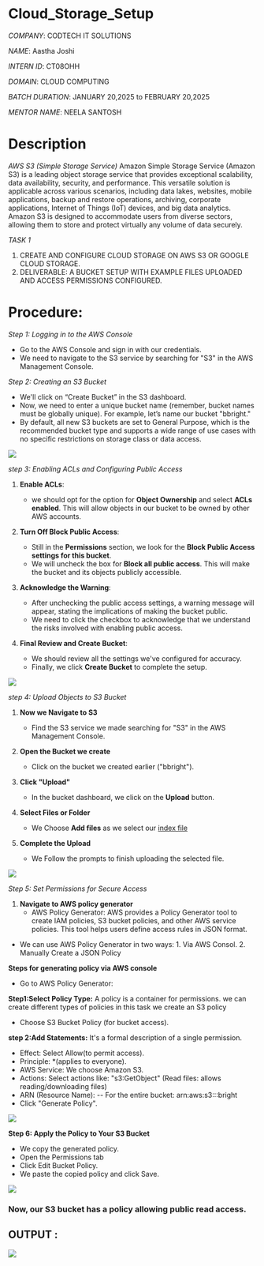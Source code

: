 # Cloud_Storage_Setup

*COMPANY*: CODTECH IT SOLUTIONS 

*NAME*: Aastha Joshi

*INTERN ID*: CT08OHH

*DOMAIN*: CLOUD COMPUTING

*BATCH DURATION*: JANUARY 20,2025 to FEBRUARY 20,2025

*MENTOR NAME*: NEELA SANTOSH

# Description
*AWS S3 (Simple Storage Service)*
Amazon Simple Storage Service (Amazon S3) is a leading object storage service that provides exceptional scalability, data availability, security, and performance. This versatile solution is applicable across various scenarios, including data lakes, websites, mobile applications, backup and restore operations, archiving, corporate applications, Internet of Things (IoT) devices, and big data analytics. Amazon S3 is designed to accommodate users from diverse sectors, allowing them to store and protect virtually any volume of data securely.

*TASK 1*
1. CREATE AND CONFIGURE CLOUD STORAGE ON AWS S3 OR GOOGLE CLOUD STORAGE.
2. DELIVERABLE: A BUCKET SETUP WITH EXAMPLE FILES UPLOADED AND ACCESS PERMISSIONS CONFIGURED.

# Procedure:

*Step 1: Logging in to the AWS Console*
- Go to the AWS Console and sign in with our credentials.
-  We need to navigate to the S3 service by searching for "S3" in the AWS Management Console.

*Step 2: Creating an S3 Bucket*
- We'll click on “Create Bucket” in the S3 dashboard.
- Now, we need to enter a unique bucket name (remember, bucket names must be globally unique). For example, let’s name our bucket "bbright."
- By default, all new S3 buckets are set to General Purpose, which is the recommended bucket type  and supports a wide range of use cases with no specific restrictions on storage class or data access.


<img src="create s3.png">

*step 3: Enabling ACLs and Configuring Public Access*

1. **Enable ACLs**:
   - we should opt for the option for **Object Ownership** and select **ACLs enabled**. This will allow objects in our bucket to be owned by other AWS accounts.

3. **Turn Off Block Public Access**:
   - Still in the **Permissions** section, we look for the **Block Public Access settings for this bucket**.
   - We will uncheck the box for **Block all public access**. This will make the bucket and its objects publicly accessible.

4. **Acknowledge the Warning**:
   - After unchecking the public access settings, a warning message will appear, stating the implications of making the bucket public.
   - We need to click the checkbox to acknowledge that we understand the risks involved with enabling public access.

5. **Final Review and Create Bucket**:
   - We should review all the settings we've configured for accuracy.
   - Finally, we click **Create Bucket** to complete the setup.

<img src="Public access settings for bucket.png">

*step 4:  Upload Objects to S3 Bucket*

1. **Now we Navigate to S3**  
   - Find the S3 service we made searching for "S3" in the AWS Management Console.  

2. **Open the Bucket we create**  
   - Click on the bucket we created earlier ("bbright").  

3. **Click "Upload"**  
   - In the bucket dashboard, we click on the **Upload** button.  

4. **Select Files or Folder**  
   - We Choose **Add files** as we select our [index file](index.html)
5. **Complete the Upload**  
   - We Follow the prompts to finish uploading the selected file.

<img src="Upload objects.png">

*Step 5: Set Permissions for Secure Access*

1. **Navigate to AWS policy generator**
   - AWS Policy Generator: AWS provides a Policy Generator tool to create IAM policies, S3 bucket policies, and other AWS service policies. This tool helps users define access rules in JSON format.

- We can use AWS Policy Generator in two ways:
  1️. Via AWS Consol.
  2️. Manually Create a JSON Policy

**Steps for generating policy via AWS console**
 - Go to AWS Policy Generator:

**Step1:Select Policy Type:**
A policy is a container for permissions. we can create different types of policies in this task we create an S3 policy
- Choose S3 Bucket Policy (for bucket access).

**step 2:Add Statements:**
  It's a formal description of a single permission.
- Effect: Select Allow(to permit access).
- Principle: *(applies to everyone).
- AWS Service: We choose Amazon S3.
- Actions: Select actions like: "s3:GetObject" (Read files: allows reading/downloading files)
- ARN (Resource Name):
  -- For the entire bucket: arn:aws:s3:::bright
- Click "Generate Policy".
  
<img src="AWS policy generator.png">

**Step 6: Apply the Policy to Your S3 Bucket**
- We copy the generated policy.
- Open the Permissions tab 
- Click Edit Bucket Policy.
- We paste the copied policy and click Save.
<img src="Paste the json code.png">

### **Now, our S3 bucket has a policy allowing public read access.**

## OUTPUT :

<img src="index file.png">
